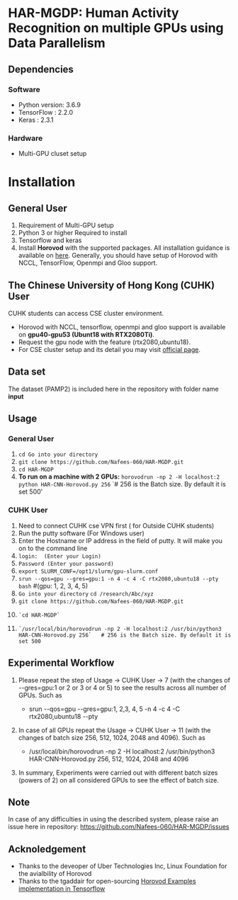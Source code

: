 # HAR-MGDP:  Human Activity Recognition on multiple GPUs using Data Parallelism 
## Dependencies
### Software
- Python version: 3.6.9
- TensorFlow : 2.2.0
- Keras : 2.3.1
### Hardware 
- Multi-GPU cluset setup 
# Installation
## General User
1.	Requirement of Multi-GPU setup
2.	Python 3 or higher Required to install
3.	Tensorflow and keras
4.	Install **Horovod** with the supported packages. All installation guidance is available on [here](https://github.com/horovod/horovod). Generally, you should have setup of Horovod with NCCL, TensorFlow, Openmpi and Gloo support.
## The Chinese University of Hong Kong (CUHK) User
 CUHK students can access CSE cluster environment. 
-	Horovod with NCCL, tensorflow, openmpi and gloo support is available on **gpu40-gpu53 (Ubunt18 with RTX2080Ti)**. 
-	Request the gpu node with the feature (rtx2080,ubuntu18).
-	For CSE cluster setup and its detail you may visit [official page](https://www.cuhk.edu.hk/itsc/hpc/slurm.html).
## Data set
The dataset (PAMP2) is included here in the repository with folder name **input**
## Usage 
### General User
  1. `cd Go into your directory`
  2.  `git clone https://github.com/Nafees-060/HAR-MGDP.git`
  3. `cd HAR-MGDP`
  5.  **To run on a machine with 2 GPUs:** `horovodrun -np 2 -H localhost:2 python HAR-CNN-Horovod.py 256` `# 256 is the Batch size. By default it is set 500' 
### CUHK User 
 1. Need to connect CUHK cse VPN first ( for Outside CUHK students)
 2. Run the putty software   (For Windows user)
 3. Enter the Hostname or IP address in the field of putty. It will make you on to the command line 
 4. `login:  (Enter your Login)`
 5. `Password (Enter your password)`
 6. `export SLURM_CONF=/opt1/slurm/gpu-slurm.conf`
 7.	`srun --qos=gpu --gres=gpu:1 -n 4 -c 4 -C rtx2080,ubuntu18 --pty bash`  #(gpu: 1, 2, 3, 4, 5)
 8.	 `Go into your directory` `cd /research/Abc/xyz`
 9.	  `git clone https://github.com/Nafees-060/HAR-MGDP.git`
 10.	 `cd HAR-MGDP`
 11.	 `/usr/local/bin/horovodrun -np 2 -H localhost:2 /usr/bin/python3 HAR-CNN-Horovod.py 256`   # 256 is the Batch size. By default it is set 500

## Experimental Workflow 
1.	Please repeat the step of Usage -> CUHK User -> 7 (with the changes of --gres=gpu:1 or 2 or 3 or 4 or 5) to see the results across all number of GPUs. Such as 
    * srun --qos=gpu --gres=gpu:1, 2,3, 4, 5 -n 4 -c 4 -C rtx2080,ubuntu18 --pty
2.	In case of all GPUs repeat the Usage -> CUHK User -> 11 (with the changes of batch size 256, 512, 1024, 2048 and 4096). Such as 
    *	/usr/local/bin/horovodrun -np 2 -H localhost:2 /usr/bin/python3 HAR-CNN-Horovod.py 256, 512, 1024, 2048 and 4096

3.	In summary, Experiments were carried out with different batch sizes (powers of 2) on all considered GPUs to see the effect of batch size.

## Note 
In case of any difficulties in using the described system, please raise an issue here in repository: https://github.com/Nafees-060/HAR-MGDP/issues


## Acknoledgement 
- Thanks to the deveoper of Uber Technologies Inc, Linux Foundation for the avialbility of Horovod
- Thanks to the tgaddair for open-sourcing [Horovod Examples implementation in Tensorflow](https://github.com/horovod/horovod/tree/master/examples/tensorflow2)


